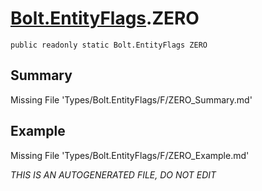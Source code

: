 # [Bolt.EntityFlags](Types/Bolt.EntityFlags.md).ZERO
`public readonly static Bolt.EntityFlags ZERO`
## Summary
Missing File 'Types/Bolt.EntityFlags/F/ZERO_Summary.md'
## Example
Missing File 'Types/Bolt.EntityFlags/F/ZERO_Example.md'

*THIS IS AN AUTOGENERATED FILE, DO NOT EDIT*
